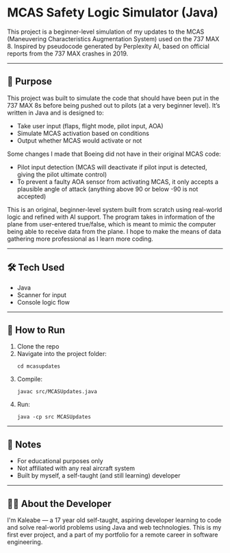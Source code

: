 # MCAS Safety Logic Simulator (Java)

This project is a beginner-level simulation of my updates to the MCAS (Maneuvering Characteristics Augmentation System) used on the 737 MAX 8. Inspired by pseudocode generated by Perplexity AI, based on official reports from the 737 MAX crashes in 2019.

---

## 🧠 Purpose

This project was built to simulate the code that should have been put in the 737 MAX 8s before being pushed out to pilots (at a very beginner level). It’s written in Java and is designed to:

- Take user input (flaps, flight mode, pilot input, AOA)
- Simulate MCAS activation based on conditions
- Output whether MCAS would activate or not

Some changes I made that Boeing did not have in their original MCAS code:
- Pilot input detection (MCAS will deactivate if pilot input is detected, giving the pilot ultimate control)
- To prevent a faulty AOA sensor from activating MCAS, it only accepts a plausible angle of attack (anything above 90 or below -90 is not accepted)


This is an original, beginner-level system built from scratch using real-world logic and refined with AI support. The program takes in information of the plane from user-entered true/false, which is meant to mimic the computer being able to receive data from the plane. I hope to make the means of data gathering more professional as I learn more coding.

---

## 🛠️ Tech Used

- Java
- Scanner for input
- Console logic flow

---

## 🚀 How to Run

1. Clone the repo  
2. Navigate into the project folder:
   ```
   cd mcasupdates
   ```
3. Compile:
   ```
   javac src/MCASUpdates.java
   ```
4. Run:
   ```
   java -cp src MCASUpdates
   ```

---

## 📌 Notes

- For educational purposes only  
- Not affiliated with any real aircraft system  
- Built by myself, a self-taught (and still learning) developer


---

## 👨‍💻 About the Developer

I'm Kaleabe — a 17 year old self-taught, aspiring developer learning to code and solve real-world problems using Java and web technologies. 
This is my first ever project, and a part of my portfolio for a remote career in software engineering.

